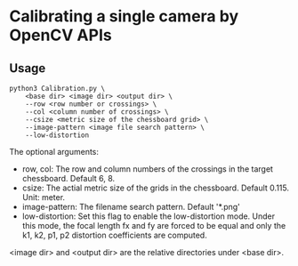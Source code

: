 # Calibrating a single camera by OpenCV APIs

## Usage

```
python3 Calibration.py \
    <base dir> <image dir> <output dir> \
    --row <row number or crossings> \
    --col <column number of crossings> \
    --csize <metric size of the chessboard grid> \
    --image-pattern <image file search pattern> \
    --low-distortion
```

The optional arguments:
- row, col: The row and column numbers of the crossings in the target chessboard. Default 6, 8.
- csize: The actial metric size of the grids in the chessboard. Default 0.115. Unit: meter.
- image-pattern: The filename search pattern. Default '*.png'
- low-distortion: Set this flag to enable the low-distortion mode. Under this mode, the focal length fx and fy are forced to be equal and only the k1, k2, p1, p2 distortion coefficients are computed.

\<image dir\> and \<output dir\> are the relative directories under \<base dir\>. 

